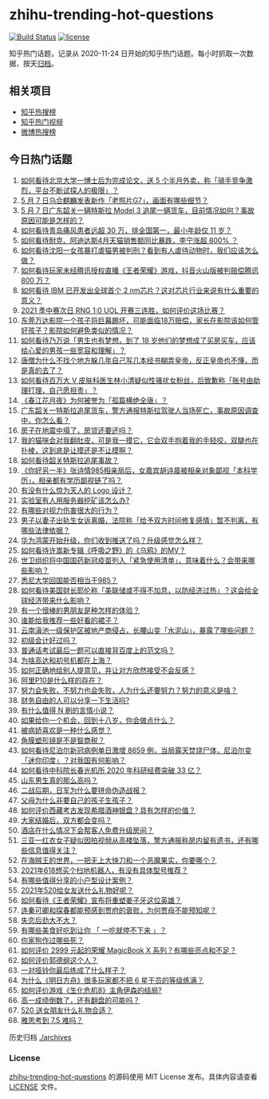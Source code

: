 # zhihu-trending-hot-questions

[![Build Status](https://github.com/justjavac/zhihu-trending-hot-questions/workflows/ci/badge.svg?branch=master)](https://github.com/justjavac/zhihu-trending-hot-questions/actions)
[![license](https://img.shields.io/github/license/justjavac/zhihu-trending-hot-questions)](https://github.com/justjavac/zhihu-trending-hot-questions/blob/master/LICENSE)

知乎热门话题，记录从 2020-11-24 日开始的知乎热门话题。每小时抓取一次数据，按天[归档](./archives)。

## 相关项目

- [知乎热搜榜](https://github.com/justjavac/zhihu-trending-top-search)
- [知乎热门视频](https://github.com/justjavac/zhihu-trending-hot-video)
- [微博热搜榜](https://github.com/justjavac/weibo-trending-hot-search)

## 今日热门话题

<!-- BEGIN -->
<!-- 最后更新时间 Sat May 08 2021 05:01:30 GMT+0800 (China Standard Time) -->

1. [如何看待北京大学一博士后为完成论文，送 5
   个半月外卖，称「骑手竞争激烈，平台不断试探人的极限」？](https://www.zhihu.com/question/458170986)
2. [5 月 7 日乌合麒麟发表新作「老照片G7」，画面有哪些细节？](https://www.zhihu.com/question/458184079)
3. [5 月 7 日广东韶关一辆特斯拉 Model 3
   追尾一辆货车，目前情况如何？事故原因可能是怎样的？](https://www.zhihu.com/question/458230688)
4. [如何看待青岛痛风患者远超 30 万，排全国第一，最小年龄仅 11
   岁？](https://www.zhihu.com/question/457241530)
5. [如何看待耐克、阿迪达斯4月天猫销售额同比暴跌，李宁涨超 800%
   ？](https://www.zhihu.com/question/458198356)
6. [如何看待沈阳一女孩暴打虐猫男被判刑？看到有人虐待动物时，我们应该怎么做？](https://www.zhihu.com/question/458191979)
7. [如何看待玩家未经腾讯授权直播《王者荣耀》游戏，抖音火山版被判赔偿腾讯 800
   万？](https://www.zhihu.com/question/458207960)
8. [如何看待 IBM 已开发出全球首个 2
   nm芯片？这对芯片行业来说有什么重要的意义？](https://www.zhihu.com/question/458099340)
9. [2021 季中赛次日 RNG 1:0 UOL
   开赛三连胜，如何评价这场比赛？](https://www.zhihu.com/question/458261332)
10. [东莞万达影院一个孩子将巨幕踢坏，可能面临18万赔偿，家长在影院该如何管好孩子？影院如何避免类似的情况？](https://www.zhihu.com/question/457624626)
11. [如何看待乃万说「男生也有梦想，到了 18
    岁他们的梦想成了买房买车，应该给心爱的男孩一些宽容和理解」？](https://www.zhihu.com/question/458072558)
12. [唐僧为什么不找个地方躲几年自己写几本经书糊弄皇帝，反正皇帝也不懂，而是真的去了？](https://www.zhihu.com/question/457874561)
13. [如何看待百万大 V
    皮肤科医生林小清疑似性骚扰女粉丝，后致歉称「账号由助理打理，自己愿担责」？](https://www.zhihu.com/question/458204493)
14. [《春江花月夜》为何被誉为「孤篇横绝全唐」？](https://www.zhihu.com/question/301477404)
15. [广东韶关一特斯拉追尾货车，警方通报特斯拉驾驶人当场死亡，事故原因调查中，你怎么看？](https://www.zhihu.com/question/458241432)
16. [房子在地震中塌了，房贷还要还吗？](https://www.zhihu.com/question/63716904)
17. [我的猫咪会对我翻肚皮，可是我一摸它，它会双手抱着我的手轻咬，双腿也在扑棱，这到底是让摸还是不让摸啊？](https://www.zhihu.com/question/442629160)
18. [如何看待韶关特斯拉追尾事故？](https://www.zhihu.com/question/458219985)
19. [《你好另一半》张诗情985相亲局后，女嘉宾胡诗晨被相亲对象鄙视「本科学历」，相亲都有学历鄙视链了吗？](https://www.zhihu.com/question/456452569)
20. [有没有什么惊为天人的 Logo 设计？](https://www.zhihu.com/question/335957333)
21. [实验室有人用服务器挖矿该怎么办?](https://www.zhihu.com/question/451758003)
22. [有哪些对视力伤害很大的行为？](https://www.zhihu.com/question/384087324)
23. [男子以妻子出轨生女诉离婚，法院称「给予双方时间修复感情」暂不判离，有哪些法律依据？](https://www.zhihu.com/question/458189714)
24. [华为鸿蒙开始升级，你们收到推送了吗？升级感觉怎么样？](https://www.zhihu.com/question/456976153)
25. [如何看待许嵩新专辑《呼吸之野》的《乌鸦》的MV？](https://www.zhihu.com/question/458282787)
26. [世卫组织将中国国药新冠疫苗列入「紧急使用清单」，意味着什么？会带来哪些影响？](https://www.zhihu.com/question/458276429)
27. [悉尼大学回国能否相当于985？](https://www.zhihu.com/question/266843003)
28. [如何看待美国财长耶伦称「美联储或不得不加息，以防经济过热」？这会给全球经济带来什么影响？](https://www.zhihu.com/question/457850060)
29. [有一个很棒的男朋友是种怎样的体验？](https://www.zhihu.com/question/37379581)
30. [谁能给我推荐一些好看的裙子？](https://www.zhihu.com/question/452199398)
31. [云南滇池一级保护区被地产商侵占，长腰山变「水泥山」，暴露了哪些问题？](https://www.zhihu.com/question/458176455)
32. [初级会计好过吗？](https://www.zhihu.com/question/317553804)
33. [普通话考试最后一题可以直接背百度上的范文吗？](https://www.zhihu.com/question/453538698)
34. [为啥高达和初号机都在上海？](https://www.zhihu.com/question/457070563)
35. [如何正确地给别人提意见，并让对方欣然接受不会反感？](https://www.zhihu.com/question/40288998)
36. [阿里P10是什么样的存在？](https://www.zhihu.com/question/307907539)
37. [努力会失败，不努力也会失败，人为什么还要努力？努力的意义是啥？](https://www.zhihu.com/question/456002749)
38. [财务自由的人可以分享一下生活吗?](https://www.zhihu.com/question/452616303)
39. [有什么值得 N 刷的言情小说？](https://www.zhihu.com/question/446606462)
40. [如果给你一个机会，回到十八岁，你会做点什么？](https://www.zhihu.com/question/454167575)
41. [被病娇喜欢是一种什么感觉？](https://www.zhihu.com/question/378449678)
42. [角膜塑形镜是不是智商税？](https://www.zhihu.com/question/425556684)
43. [如何看待尼泊尔新冠病例单日激增 8659
    例，当局露天焚烧尸体，尼泊尔变「迷你印度」？对我国有何影响？](https://www.zhihu.com/question/457888018)
44. [如何看待中科院长春光机所 2020 年科研经费突破 33 亿？](https://www.zhihu.com/question/457734337)
45. [山东男生真的那么高吗？](https://www.zhihu.com/question/336226437)
46. [二战后期，日军为什么要拼命伪造战报？](https://www.zhihu.com/question/457656500)
47. [父母为什么非要自己的孩子生孩子？](https://www.zhihu.com/question/457863388)
48. [如何评价西藏考古发现希腊酒神银盘？具有怎样的价值？](https://www.zhihu.com/question/457689078)
49. [大家结婚后，双方都会变吗？](https://www.zhihu.com/question/448732110)
50. [酒店在什么情况下会帮客人免费升级房间？](https://www.zhihu.com/question/26920344)
51. [三亚一红衣女子疑似因拍视频从高楼坠落，警方通报称房内留有遗书，还有哪些信息值得关注？](https://www.zhihu.com/question/458070461)
52. [在海贼王的世界，一把无上大快刀和一个恶魔果实，你要哪个？](https://www.zhihu.com/question/458033933)
53. [2021年618想买个扫地机器人，有没有具体型号推荐？](https://www.zhihu.com/question/397698378)
54. [有哪些值得分享的小户型设计案例？](https://www.zhihu.com/question/442972054)
55. [2021年520给女友送什么礼物好呢？](https://www.zhihu.com/question/457741080)
56. [如何看待《王者荣耀》宣布将重塑姜子牙这位英雄？](https://www.zhihu.com/question/457939742)
57. [连秦可卿和探春都能预感到贾府的衰败，为何贾母不能预知呢？](https://www.zhihu.com/question/454745776)
58. [失恋后劲大不大？](https://www.zhihu.com/question/371918832)
59. [有哪些美食好吃到让你 「 一吃就停不下来 」？](https://www.zhihu.com/question/435951969)
60. [你家狗作过哪些死？](https://www.zhihu.com/question/457779970)
61. [如何评价 2999 元起的荣耀 MagicBook X
    系列？有哪些亮点和不足？](https://www.zhihu.com/question/458017940)
62. [如何评价郭德纲这个人？](https://www.zhihu.com/question/35789696)
63. [一对哑铃你最后练成了什么样子？](https://www.zhihu.com/question/378688672)
64. [为什么《明日方舟》很多玩家都不把 6 星干员的等级练满？](https://www.zhihu.com/question/453080628)
65. [如何评价游戏《生化危机8》主角伊森的结局?](https://www.zhihu.com/question/457971616)
66. [高一成绩倒数了，还有翻盘的可能吗？](https://www.zhihu.com/question/457341656)
67. [520 送女朋友什么礼物合适？](https://www.zhihu.com/question/393509843)
68. [雅思考到 7.5 难吗？](https://www.zhihu.com/question/448858253)

<!-- END -->

历史归档 [./archives](./archives)

### License

[zhihu-trending-hot-questions](https://github.com/justjavac/zhihu-trending-hot-questions)
的源码使用 MIT License 发布。具体内容请查看 [LICENSE](./LICENSE) 文件。
